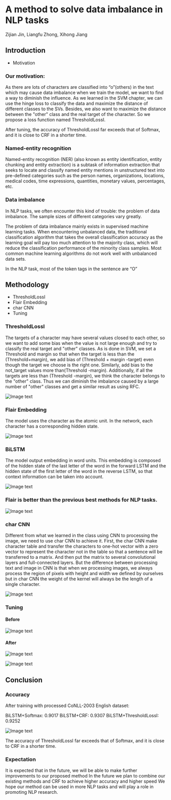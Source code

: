 # A method to solve data imbalance in NLP tasks

Zijian Jin, Liangfu Zhong, Xihong Jiang


## Introduction

- Motivation


### Our motivation:

As there are lots of characters are classified into “o”(others) in the text which may cause data imbalance when we train the model, we want to find a way to diminish the influence. As we learned in the SVM chapter, we can use the hinge loss to classify the data and maximize the distance of different classes to the SVs. Besides, we also want to maximize the distance between the "other" class and the real target of the character. So we propose a loss function named ThresholdLossI.

After tuning, the accuracy of ThresholdLossI far exceeds that of Softmax, and it is close to CRF in a shorter time.


### Named-entity recognition
Named-entity recognition (NER) (also known as entity identification, entity chunking and entity extraction) is a subtask of information extraction that seeks to locate and classify named entity mentions in unstructured text into pre-defined categories such as the person names, organizations, locations, medical codes, time expressions, quantities, monetary values, percentages, etc.


### Data imbalance

In NLP tasks, we often encounter this kind of trouble: the problem of data imbalance. The sample sizes of different categories vary greatly.

The problem of data imbalance mainly exists in supervised machine learning tasks. When encountering unbalanced data, the traditional classification algorithm that takes the overall classification accuracy as the learning goal will pay too much attention to the majority class, which will reduce the classification performance of the minority class samples. Most common machine learning algorithms do not work well with unbalanced data sets.

In the NLP task, most of the token tags in the sentence are “O”


## Methodology

- ThresholdLossI
- Flair Embedding
- char CNN
- Tuning


### ThresholdLossI

The targets of a character may have several values closed to each other, so we want to add some bias when the value is not large enough and try to classify the real target and "other" classes. As is done in SVM, we set a Threshold and margin so that when the target is less than the (Threshold+margin), we add bias of (Threshold + margin -target) even though the target we choose is the right one. Similarly, add bias to the not_target values more than(Threshold -margin). Additionally, if all the targets are less than (Threshold -margin), we think the character belongs to the "other" class. Thus we can diminish the imbalance caused by a large number of "other" classes and get a similar result as using RFC.

![Image text](https://raw.githubusercontent.com/hsihung2043/flair/master/image/code.png)

### Flair Embedding

The model uses the character as the atomic unit. In the network, each character has a corresponding hidden state.

![Image text](https://raw.githubusercontent.com/hsihung2043/flair/master/image/1.png)

### BiLSTM

The model output embedding in word units. This embedding is composed of the hidden state of the last letter of the word in the forward LSTM and the hidden state of the first letter of the word in the reverse LSTM, so that context information can be taken into account.

![Image text](https://raw.githubusercontent.com/hsihung2043/flair/master/image/bl.png)


### Flair is better than the previous best methods for NLP tasks.

![Image text](https://raw.githubusercontent.com/hsihung2043/flair/master/image/2.png)

### char CNN

Different from what we learned in the class using CNN to processing the image, we need to use char CNN to achieve it. First, the char CNN make character table and transfer the characters to one-hot vector with a zero vector to represent the character not in the table so that a sentence will be transferred to a matrix. And then put the matrix to several convolutional layers and full-connected layers. But the difference between processing text and image in CNN is that when we processing images, we always process the region of pixels with height and width we defined by ourselves but in char CNN the weight of the kernel will always be the length of a single character.

![Image text](https://raw.githubusercontent.com/hsihung2043/flair/master/image/3.png)


### Tuning

#### Before

![Image text](https://raw.githubusercontent.com/hsihung2043/flair/master/image/4.png)

#### After

![Image text](https://raw.githubusercontent.com/hsihung2043/flair/master/image/5.png)

![Image text](https://raw.githubusercontent.com/hsihung2043/flair/master/image/loss.png)

## Conclusion


### Accuracy

After training with processed CoNLL-2003 English dataset:

BiLSTM+Softmax: 0.9017
BiLSTM+CRF: 0.9307
BiLSTM+ThresholdLossI: 0.9252

![Image text](https://raw.githubusercontent.com/hsihung2043/flair/master/image/6.png)

The accuracy of ThresholdLossI far exceeds that of Softmax, and it is close to CRF in a shorter time.


### Expectation
It is expected that in the future, we will be able to make further improvements to our proposed method
In the future we plan to combine our existing methods and CRF to achieve higher accuracy and higher speed
We hope our method can be used in more NLP tasks and will play a role in promoting NLP research.


